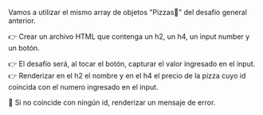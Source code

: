Vamos a utilizar el mismo array de objetos "Pizzas🍕" del desafío general anterior.

👉 Crear un archivo HTML que contenga un h2, un h4, un input number y un botón.

👉 El desafío será, al tocar el botón, capturar el valor ingresado en el input.
👉 Renderizar en el h2 el nombre y en el h4 el precio de la pizza cuyo id coincida con el numero ingresado en el input.

🚨 Si no coincide con ningún id, renderizar un mensaje de error.
